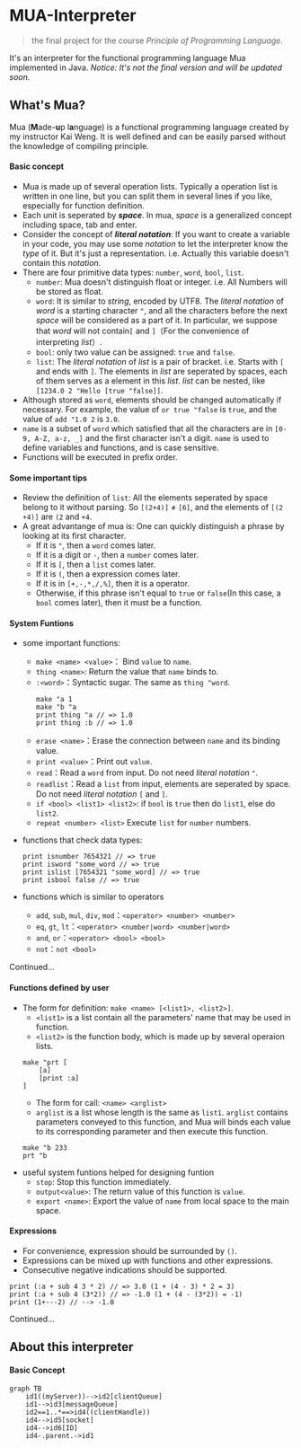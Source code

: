# MUA-Interpreter
> the final project for the course *Principle of Programming Language*.

It's an interpreter for the functional programming language Mua implemented in Java.
*Notice: It's not the final version and will be updated soon.*

## What's Mua?

Mua (**M**ade-**u**p l**a**nguage) is a functional programming language created by my instructor Kai Weng.
It is well defined and can be easily parsed without the knowledge of compiling principle.

#### Basic concept

+ Mua is made up of several operation lists. Typically a operation list is written in one line, but you can split them in several lines if you like, especially for function definition.
+ Each unit is seperated by ***space***. In mua, *space* is a generalized concept including space, tab and enter.
+ Consider the concept of ***literal notation***: If you want to create a variable in your code, you may use some *notation* to let the interpreter know the *type* of it. But it's just a representation. i.e. Actually this variable doesn't contain this *notation*.
+ There are four primitive data types: `number`, `word`, `bool`, `list`.
	- `number`: Mua doesn't distinguish float or integer. i.e. All Numbers will be stored as float.
    - `word`: It is similar to *string*, encoded by UTF8. The *literal notation* of *word* is a starting character `"`, and all the characters before the next *space* will be considered as a part of it. In particular, we suppose that *word* will not contain`[` and `]`（For the convenience of interpreting *list*）.
    - `bool`: only two value can be assigned: `true` and `false`.
    - `list`: The *literal notation* of *list* is a pair of bracket. i.e. Starts with `[` and ends with `]`. The elements in *list* are seperated by spaces, each of them serves as a element in this *list*. *list* can be nested, like `[1234.0 2 "Hello [true "false]]`.
+ Although stored as `word`, elements should be changed automatically if necessary. For example, the value of `or true "false` is `true`, and the value of `add "1.0 2` is `3.0`.
+ `name` is a subset of `word` which satisfied that all the characters are in `[0-9, A-Z, a-z, _]` and the first character isn't a digit. `name` is used to define variables and functions, and is case sensitive.
+ Functions will be executed in prefix order.

#### Some important tips

+ Review the definition of `list`: All the elements seperated by space belong to  it without parsing. So `[(2+4)]` $\ne$ `[6]`, and the elements of `[(2 +4)]` are `(2` and `+4`.
+ A great advantange of mua is: One can quickly distinguish a phrase by looking at its first character.
	- If it is `"`, then a `word` comes later.
	- If it is a digit or `-`, then a `number` comes later.
	- If it is `[`, then a `list` comes later.
	- If it is `(`, then a expression comes later.
	- If it is in `[+,-,*,/,%]`, then it is a operator.
	- Otherwise, if this phrase isn't equal to `true` or `false`(In this case, a `bool` comes later), then it must be a function.


#### System Funtions

+ some important functions:
    - `make <name> <value>`： Bind `value` to `name`.
    - `thing <name>`: Return the value that `name` binds to.
    - `:<word>`：Syntactic sugar. The same as `thing "word`.
    	```
        make "a 1
        make "b "a
        print thing "a // => 1.0
        print thing :b // => 1.0
        ```
    - `erase <name>`：Erase the connection between `name` and its binding value.
    - `print <value>`：Print out `value`.
    - `read`：Read a `word` from input. Do not need *literal notation* `"`.
    - `readlist`：Read a `list` from input, elements are seperated by space. Do not need *literal notation* `[` and `]`.
    - `if <bool> <list1> <list2>`: if `bool` is `true` then do `list1`, else do `list2`.
	- `repeat <number> <list>` Execute `list` for `number` numbers.


+ functions that check data types:
    ```
    print isnumber 7654321 // => true
    print isword "some_word // => true
    print islist [7654321 "some_word] // => true
    print isbool false // => true
    ```

+ functions which is similar to operators
  - `add`, `sub`, `mul`, `div`, `mod`：`<operator> <number> <number>`
  - `eq`, `gt`, `lt`：`<operator> <number|word> <number|word>`
  - `and`, `or`：`<operator> <bool> <bool>`
  - `not`：`not <bool>`

Continued...

#### Functions defined by user

+ The form for definition: `make <name> [<list1>, <list2>]`.
	- `<list1>` is a list contain all the parameters' name that may be used in function.
	- `<list2>` is the function body, which is made up by several operaion lists.
    ```
    make "prt [
        [a]
        [print :a]
    ]
    ```
    + The form for call: `<name> <arglist>`
    + `arglist` is a list whose length is the same as `list1`. `arglist` contains parameters conveyed to this function, and Mua will binds each value to its corresponding parameter and then execute this function.
    ```
    make "b 233
    prt "b
    ```
- useful system funtions helped for designing funtion
	+ `stop`: Stop this function immediately.
	+ `output<value>`: The return value of this function is `value`.
	+ `export <name>`: Export the value of `name` from local space to the main space.

#### Expressions

+ For convenience, expression should be surrounded by `()`.
+ Expressions can be mixed up with functions and other expressions.
+ Consecutive negative indications should be supported.
```
print (:a + sub 4 3 * 2) // => 3.0 (1 + (4 - 3) * 2 = 3)
print (:a + sub 4 (3*2)) // => -1.0 (1 + (4 - (3*2)) = -1)
print (1+---2) // --> -1.0
```

Continued...

## About this interpreter

#### Basic Concept

~~~mermaid
graph TB
    id1((myServer))-->id2[clientQueue]
    id1-->id3[messageQueue]
    id2==1..*==>id4((clientHandle))
    id4-->id5[socket]
    id4-->id6[ID]
    id4-.parent.->id1
~~~

